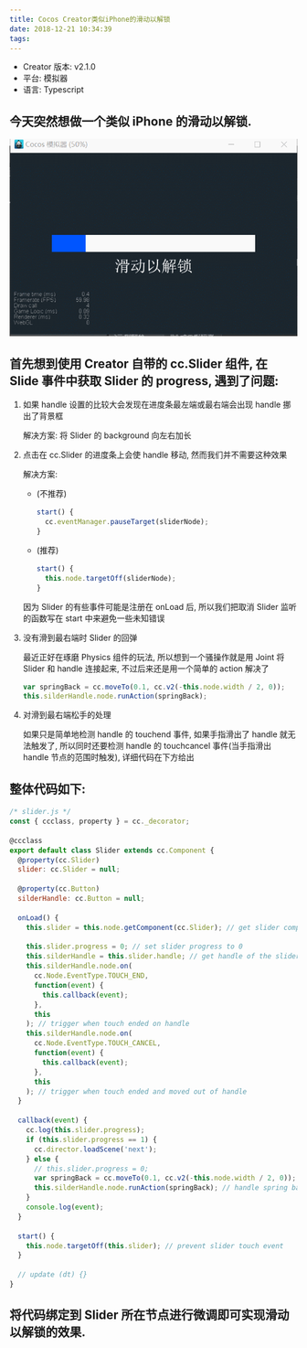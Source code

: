 ```yaml
---
title: Cocos Creator类似iPhone的滑动以解锁
date: 2018-12-21 10:34:39
tags:
---
```


- Creator 版本: v2.1.0
- 平台: 模拟器
- 语言: Typescript

## 今天突然想做一个类似 iPhone 的滑动以解锁.

![slide demo](Cocos-Creator滑动以解锁/slidedemo.gif)

## 首先想到使用 Creator 自带的 cc.Slider 组件, 在 Slide 事件中获取 Slider 的 progress, 遇到了问题:

1. 如果 handle 设置的比较大会发现在进度条最左端或最右端会出现 handle 挪出了背景框

   解决方案: 将 Slider 的 background 向左右加长

2. 点击在 cc.Slider 的进度条上会使 handle 移动, 然而我们并不需要这种效果

   解决方案:

   - (不推荐)
     ```javascript
     start() {
       cc.eventManager.pauseTarget(sliderNode);
     }
     ```
   - (推荐)
     ```javascript
     start() {
       this.node.targetOff(sliderNode);
     }
     ```

   因为 Slider 的有些事件可能是注册在 onLoad 后, 所以我们把取消 Slider 监听的函数写在 start 中来避免一些未知错误

3. 没有滑到最右端时 Slider 的回弹

   最近正好在琢磨 Physics 组件的玩法, 所以想到一个骚操作就是用 Joint 将 Slider 和 handle 连接起来, 不过后来还是用一个简单的 action 解决了

   ```javascript
   var springBack = cc.moveTo(0.1, cc.v2(-this.node.width / 2, 0));
   this.silderHandle.node.runAction(springBack);
   ```

4. 对滑到最右端松手的处理

   如果只是简单地检测 handle 的 touchend 事件, 如果手指滑出了 handle 就无法触发了, 所以同时还要检测 handle 的 touchcancel 事件(当手指滑出 handle 节点的范围时触发), 详细代码在下方给出

## 整体代码如下:

```javascript
/* slider.js */
const { ccclass, property } = cc._decorator;

@ccclass
export default class Slider extends cc.Component {
  @property(cc.Slider)
  slider: cc.Slider = null;

  @property(cc.Button)
  silderHandle: cc.Button = null;

  onLoad() {
    this.slider = this.node.getComponent(cc.Slider); // get slider component

    this.slider.progress = 0; // set slider progress to 0
    this.silderHandle = this.slider.handle; // get handle of the slider
    this.silderHandle.node.on(
      cc.Node.EventType.TOUCH_END,
      function(event) {
        this.callback(event);
      },
      this
    ); // trigger when touch ended on handle
    this.silderHandle.node.on(
      cc.Node.EventType.TOUCH_CANCEL,
      function(event) {
        this.callback(event);
      },
      this
    ); // trigger when touch ended and moved out of handle
  }

  callback(event) {
    cc.log(this.slider.progress);
    if (this.slider.progress == 1) {
      cc.director.loadScene('next');
    } else {
      // this.slider.progress = 0;
      var springBack = cc.moveTo(0.1, cc.v2(-this.node.width / 2, 0));
      this.silderHandle.node.runAction(springBack); // handle spring back to initial position
    }
    console.log(event);
  }

  start() {
    this.node.targetOff(this.slider); // prevent slider touch event
  }

  // update (dt) {}
}
```

## 将代码绑定到 Slider 所在节点进行微调即可实现滑动以解锁的效果.
